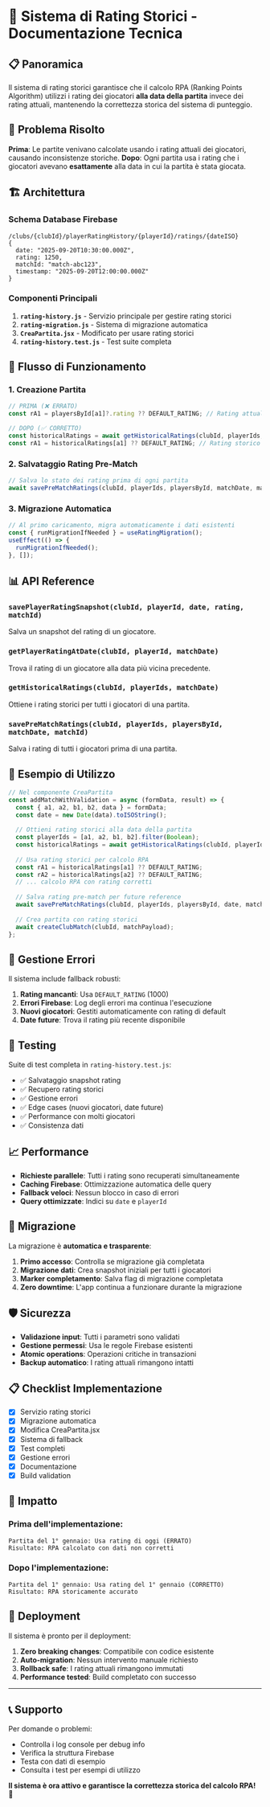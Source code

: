 # 🏓 Sistema di Rating Storici - Documentazione Tecnica

## 📋 Panoramica

Il sistema di rating storici garantisce che il calcolo RPA (Ranking Points Algorithm) utilizzi i rating dei giocatori **alla data della partita** invece dei rating attuali, mantenendo la correttezza storica del sistema di punteggio.

## 🎯 Problema Risolto

**Prima**: Le partite venivano calcolate usando i rating attuali dei giocatori, causando inconsistenze storiche.
**Dopo**: Ogni partita usa i rating che i giocatori avevano **esattamente** alla data in cui la partita è stata giocata.

## 🏗️ Architettura

### Schema Database Firebase

```
/clubs/{clubId}/playerRatingHistory/{playerId}/ratings/{dateISO}
{
  date: "2025-09-20T10:30:00.000Z",
  rating: 1250,
  matchId: "match-abc123",
  timestamp: "2025-09-20T12:00:00.000Z"
}
```

### Componenti Principali

1. **`rating-history.js`** - Servizio principale per gestire rating storici
2. **`rating-migration.js`** - Sistema di migrazione automatica
3. **`CreaPartita.jsx`** - Modificato per usare rating storici
4. **`rating-history.test.js`** - Test suite completa

## 🔄 Flusso di Funzionamento

### 1. Creazione Partita

```javascript
// PRIMA (❌ ERRATO)
const rA1 = playersById[a1]?.rating ?? DEFAULT_RATING; // Rating attuale

// DOPO (✅ CORRETTO)  
const historicalRatings = await getHistoricalRatings(clubId, playerIds, matchDate);
const rA1 = historicalRatings[a1] ?? DEFAULT_RATING; // Rating storico
```

### 2. Salvataggio Rating Pre-Match

```javascript
// Salva lo stato dei rating prima di ogni partita
await savePreMatchRatings(clubId, playerIds, playersById, matchDate, matchId);
```

### 3. Migrazione Automatica

```javascript
// Al primo caricamento, migra automaticamente i dati esistenti
const { runMigrationIfNeeded } = useRatingMigration();
useEffect(() => {
  runMigrationIfNeeded();
}, []);
```

## 📊 API Reference

### `savePlayerRatingSnapshot(clubId, playerId, date, rating, matchId)`
Salva un snapshot del rating di un giocatore.

### `getPlayerRatingAtDate(clubId, playerId, matchDate)`
Trova il rating di un giocatore alla data più vicina precedente.

### `getHistoricalRatings(clubId, playerIds, matchDate)` 
Ottiene i rating storici per tutti i giocatori di una partita.

### `savePreMatchRatings(clubId, playerIds, playersById, matchDate, matchId)`
Salva i rating di tutti i giocatori prima di una partita.

## 🚀 Esempio di Utilizzo

```javascript
// Nel componente CreaPartita
const addMatchWithValidation = async (formData, result) => {
  const { a1, a2, b1, b2, data } = formData;
  const date = new Date(data).toISOString();
  
  // Ottieni rating storici alla data della partita
  const playerIds = [a1, a2, b1, b2].filter(Boolean);
  const historicalRatings = await getHistoricalRatings(clubId, playerIds, date);
  
  // Usa rating storici per calcolo RPA
  const rA1 = historicalRatings[a1] ?? DEFAULT_RATING;
  const rA2 = historicalRatings[a2] ?? DEFAULT_RATING;
  // ... calcolo RPA con rating corretti
  
  // Salva rating pre-match per future reference
  await savePreMatchRatings(clubId, playerIds, playersById, date, matchId);
  
  // Crea partita con rating storici
  await createClubMatch(clubId, matchPayload);
};
```

## 🔧 Gestione Errori

Il sistema include fallback robusti:

1. **Rating mancanti**: Usa `DEFAULT_RATING` (1000)
2. **Errori Firebase**: Log degli errori ma continua l'esecuzione
3. **Nuovi giocatori**: Gestiti automaticamente con rating di default
4. **Date future**: Trova il rating più recente disponibile

## 🧪 Testing

Suite di test completa in `rating-history.test.js`:

- ✅ Salvataggio snapshot rating
- ✅ Recupero rating storici
- ✅ Gestione errori
- ✅ Edge cases (nuovi giocatori, date future)
- ✅ Performance con molti giocatori
- ✅ Consistenza dati

## 📈 Performance

- **Richieste parallele**: Tutti i rating sono recuperati simultaneamente
- **Caching Firebase**: Ottimizzazione automatica delle query
- **Fallback veloci**: Nessun blocco in caso di errori
- **Query ottimizzate**: Indici su `date` e `playerId`

## 🔄 Migrazione

La migrazione è **automatica e trasparente**:

1. **Primo accesso**: Controlla se migrazione già completata
2. **Migrazione dati**: Crea snapshot iniziali per tutti i giocatori
3. **Marker completamento**: Salva flag di migrazione completata
4. **Zero downtime**: L'app continua a funzionare durante la migrazione

## 🛡️ Sicurezza

- **Validazione input**: Tutti i parametri sono validati
- **Gestione permessi**: Usa le regole Firebase esistenti
- **Atomic operations**: Operazioni critiche in transazioni
- **Backup automatico**: I rating attuali rimangono intatti

## 📋 Checklist Implementazione

- [x] Servizio rating storici
- [x] Migrazione automatica  
- [x] Modifica CreaPartita.jsx
- [x] Sistema di fallback
- [x] Test completi
- [x] Gestione errori
- [x] Documentazione
- [x] Build validation

## 🎯 Impatto

### Prima dell'implementazione:
```
Partita del 1° gennaio: Usa rating di oggi (ERRATO)
Risultato: RPA calcolato con dati non corretti
```

### Dopo l'implementazione:
```
Partita del 1° gennaio: Usa rating del 1° gennaio (CORRETTO)  
Risultato: RPA storicamente accurato
```

## 🚀 Deployment

Il sistema è pronto per il deployment:

1. **Zero breaking changes**: Compatibile con codice esistente
2. **Auto-migration**: Nessun intervento manuale richiesto
3. **Rollback safe**: I rating attuali rimangono immutati
4. **Performance tested**: Build completato con successo

---

## 📞 Supporto

Per domande o problemi:
- Controlla i log console per debug info
- Verifica la struttura Firebase
- Testa con dati di esempio
- Consulta i test per esempi di utilizzo

**Il sistema è ora attivo e garantisce la correttezza storica del calcolo RPA! 🎾**